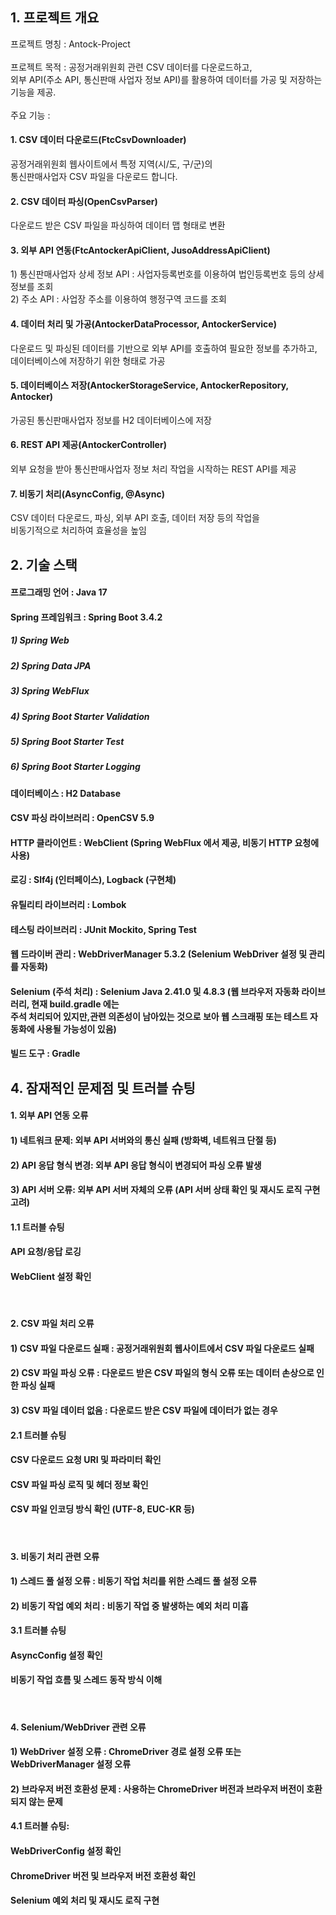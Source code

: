 <h2>1. 프로젝트 개요</h2>
프로젝트 명칭 : Antock-Project
<br><br>
프로젝트 목적 : 공정거래위원회 관련 CSV 데이터를 다운로드하고,<br>
외부 API(주소 API, 통신판매 사업자 정보 API)를 활용하여 데이터를 가공 및 저장하는 기능을 제공.
<br><br>
주요 기능 :<br>
<h4>1. CSV 데이터 다운로드(FtcCsvDownloader)</h4>
공정거래위원회 웹사이트에서 특정 지역(시/도, 구/군)의<br>
통신판매사업자 CSV 파일을 다운로드 합니다.

<h4>2. CSV 데이터 파싱(OpenCsvParser)</h4>
다운로드 받은 CSV 파일을 파싱하여 데이터 맵 형태로 변환

<h4>3. 외부 API 연동(FtcAntockerApiClient, JusoAddressApiClient)</h4>
1) 통신판매사업자 상세 정보 API : 사업자등록번호를 이용하여 법인등록번호 등의 상세 정보를 조회<br>
2) 주소 API : 사업장 주소를 이용하여 행정구역 코드를 조회

<h4>4. 데이터 처리 및 가공(AntockerDataProcessor, AntockerService)</h4>
다운로드 및 파싱된 데이터를 기반으로 외부 API를 호출하여 필요한 정보를 추가하고,<br>
데이터베이스에 저장하기 위한 형태로 가공

<h4>5. 데이터베이스 저장(AntockerStorageService, AntockerRepository, Antocker)</h4>
가공된 통신판매사업자 정보를 H2 데이터베이스에 저장

<h4>6. REST API 제공(AntockerController)</h4>
외부 요청을 받아 통신판매사업자 정보 처리 작업을 시작하는 REST API를 제공

<h4>7. 비동기 처리(AsyncConfig, @Async)</h4>
CSV 데이터 다운로드, 파싱, 외부 API 호출, 데이터 저장 등의 작업을<br>
비동기적으로 처리하여 효율성을 높임

<h2>2. 기술 스택</h2>
<h4>프로그래밍 언어 : Java 17</h4>

<h4>Spring 프레임워크 : Spring Boot 3.4.2</h4>
<h5>1) Spring Web</h5>
<h5>2) Spring Data JPA</h5>
<h5>3) Spring WebFlux</h5>
<h5>4) Spring Boot Starter Validation</h5>
<h5>5) Spring Boot Starter Test</h5>
<h5>6) Spring Boot Starter Logging</h5>

<h4>데이터베이스 : H2 Database</h4>

<h4>CSV 파싱 라이브러리 : OpenCSV 5.9</h4>

<h4>HTTP 클라이언트 : WebClient (Spring WebFlux 에서 제공, 비동기 HTTP 요청에 사용)</h4>

<h4>로깅 : Slf4j (인터페이스), Logback (구현체)</h4>

<h4>유틸리티 라이브러리 : Lombok</h4>

<h4>테스팅 라이브러리 : JUnit Mockito, Spring Test</h4>

<h4>웹 드라이버 관리 : WebDriverManager 5.3.2 (Selenium WebDriver 설정 및 관리를 자동화)</h4>

<h4>Selenium (주석 처리) : Selenium Java 2.41.0 및 4.8.3 (웹 브라우저 자동화 라이브러리, 현재 build.gradle 에는<br>
  주석 처리되어 있지만,관련 의존성이 남아있는 것으로 보아 웹 스크래핑 또는 테스트 자동화에 사용될 가능성이 있음)<br>

<h4>빌드 도구 : Gradle</h4>

<h2>4. 잠재적인 문제점 및 트러블 슈팅</h2>
<h4>1. 외부 API 연동 오류</h4>
<h4>1) 네트워크 문제: 외부 API 서버와의 통신 실패 (방화벽, 네트워크 단절 등)</h4>
<h4>2) API 응답 형식 변경: 외부 API 응답 형식이 변경되어 파싱 오류 발생</h4>
<h4>3) API 서버 오류: 외부 API 서버 자체의 오류 (API 서버 상태 확인 및 재시도 로직 구현 고려)</h4>
<h4>1.1 트러블 슈팅</h4>
<h4>API 요청/응답 로깅</h4>
<h4>WebClient 설정 확인</h4>
<br>
<h4>2. CSV 파일 처리 오류</h4>
<h4>1) CSV 파일 다운로드 실패 : 공정거래위원회 웹사이트에서 CSV 파일 다운로드 실패</h4>
<h4>2) CSV 파일 파싱 오류 : 다운로드 받은 CSV 파일의 형식 오류 또는 데이터 손상으로 인한 파싱 실패</h4>
<h4>3) CSV 파일 데이터 없음 : 다운로드 받은 CSV 파일에 데이터가 없는 경우</h4>
<h4>2.1 트러블 슈팅</h4>
<h4>CSV 다운로드 요청 URI 및 파라미터 확인</h4>
<h4>CSV 파일 파싱 로직 및 헤더 정보 확인</h4>
<h4>CSV 파일 인코딩 방식 확인 (UTF-8, EUC-KR 등)</h4>
<br>
<h4>3. 비동기 처리 관련 오류</h4>
<h4>1) 스레드 풀 설정 오류 : 비동기 작업 처리를 위한 스레드 풀 설정 오류</h4>
<h4>2) 비동기 작업 예외 처리 : 비동기 작업 중 발생하는 예외 처리 미흡</h4>
<h4>3.1 트러블 슈팅</h4>
<h4>AsyncConfig 설정 확인</h4>
<h4>비동기 작업 흐름 및 스레드 동작 방식 이해</h4>
<br>
<h4>4. Selenium/WebDriver 관련 오류</h4>
<h4>1) WebDriver 설정 오류 : ChromeDriver 경로 설정 오류 또는 WebDriverManager 설정 오류</h4>
<h4>2) 브라우저 버전 호환성 문제 : 사용하는 ChromeDriver 버전과 브라우저 버전이 호환되지 않는 문제</h4>
<h4>4.1 트러블 슈팅:
<h4>WebDriverConfig 설정 확인</h4>
<h4>ChromeDriver 버전 및 브라우저 버전 호환성 확인</h4>
<h4>Selenium 예외 처리 및 재시도 로직 구현</h4>
